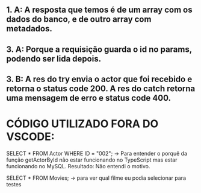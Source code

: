 ## 1. A: A resposta que temos é de um array com os dados do banco, e de outro array com metadados.

## 3. A: Porque a requisição guarda o id no params, podendo ser lida depois.

## 3. B: A res do try envia o actor que foi recebido e retorna o status code 200. A res do catch retorna uma mensagem de erro e status code 400.

# CÓDIGO UTILIZADO FORA DO VSCODE:

SELECT \* FROM Actor WHERE ID = "002"; -> Para entender o porquê da função getActorById não estar funcionando no TypeScript mas estar funcionando no MySQL. Resultado: Não entendi o motivo.

SELECT \* FROM Movies; -> para ver qual filme eu podia selecionar para testes
